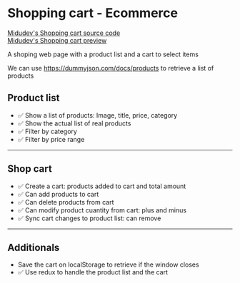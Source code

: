 # Shopping cart - Ecommerce

[Midudev's Shopping cart source code](https://github.com/midudev/aprendiendo-react/tree/master/projects/06-shopping-cart)
<br>
[Midudev's Shopping cart preview](https://midu-react-06.surge.sh/)

A shoping web page with a product list and a cart to select items

We can use https://dummyjson.com/docs/products to retrieve a list of products

## Product list

- ✅ Show a list of products: Image, title, price, category
- ✅ Show the actual list of real products
- ✅ Filter by category
- ✅ Filter by price range

---

## Shop cart

- ✅ Create a cart: products added to cart and total amount
- ✅ Can add products to cart
- ✅ Can delete products from cart
- ✅ Can modify product cuantity from cart: plus and minus
- ✅ Sync cart changes to product list: can remove

---

## Additionals

- Save the cart on localStorage to retrieve if the window closes
- ✅ Use redux to handle the product list and the cart
